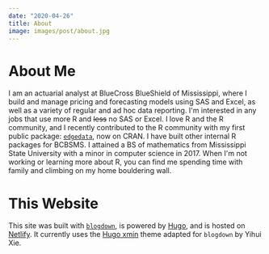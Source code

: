 ```yaml
---
date: "2020-04-26"
title: About
image: images/post/about.jpg
---
```


# About Me

I am an actuarial analyst at BlueCross BlueShield of Mississippi, where I build and manage pricing and forecasting models using SAS and Excel, as well as a variety of regular and ad hoc data reporting. I'm interested in any jobs that use more R and ~~less~~ no SAS or Excel. I love R and the R community, and I recently contributed to the R community with my first public package: [`edgedata`](https://github.com/ArctiCondor/edgedata), now on CRAN. I have built other internal R packages for BCBSMS. I attained a BS of mathematics from Mississippi State University with a minor in computer science in 2017. When I'm not working or learning more about R, you can find me spending time with family and climbing on my home bouldering wall.

# This Website

This site was built with [`blogdown`](https://github.com/rstudio/blogdown), is powered by [Hugo](https://gohugo.io), and is hosted on [Netlify](https://www.netlify.com/). It currently uses the [Hugo xmin](https://github.com/yihui/hugo-xmin) theme adapted for `blogdown` by Yihui Xie.
